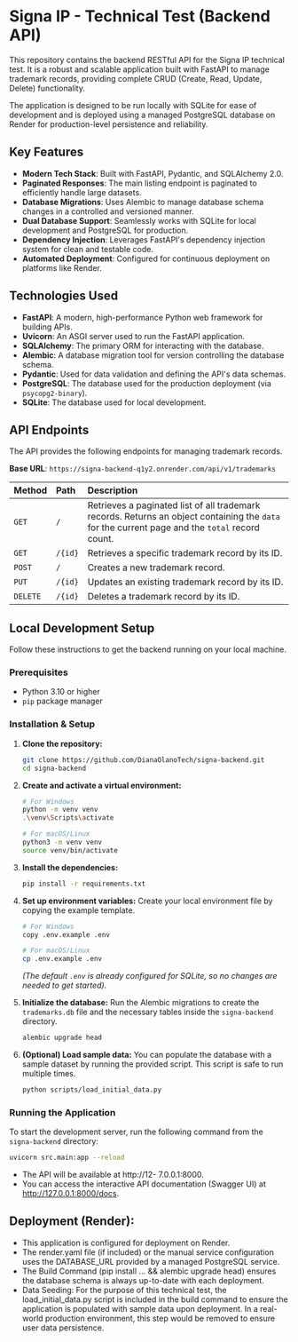 # Signa IP - Technical Test (Backend API)

This repository contains the backend RESTful API for the Signa IP technical test. It is a robust and scalable application built with FastAPI to manage trademark records, providing complete CRUD (Create, Read, Update, Delete) functionality.

The application is designed to be run locally with SQLite for ease of development and is deployed using a managed PostgreSQL database on Render for production-level persistence and reliability.

## Key Features

- **Modern Tech Stack**: Built with FastAPI, Pydantic, and SQLAlchemy 2.0.
- **Paginated Responses**: The main listing endpoint is paginated to efficiently handle large datasets.
- **Database Migrations**: Uses Alembic to manage database schema changes in a controlled and versioned manner.
- **Dual Database Support**: Seamlessly works with SQLite for local development and PostgreSQL for production.
- **Dependency Injection**: Leverages FastAPI's dependency injection system for clean and testable code.
- **Automated Deployment**: Configured for continuous deployment on platforms like Render.

## Technologies Used

- **FastAPI**: A modern, high-performance Python web framework for building APIs.
- **Uvicorn**: An ASGI server used to run the FastAPI application.
- **SQLAlchemy**: The primary ORM for interacting with the database.
- **Alembic**: A database migration tool for version controlling the database schema.
- **Pydantic**: Used for data validation and defining the API's data schemas.
- **PostgreSQL**: The database used for the production deployment (via `psycopg2-binary`).
- **SQLite**: The database used for local development.

## API Endpoints

The API provides the following endpoints for managing trademark records.

**Base URL**: `https://signa-backend-q1y2.onrender.com/api/v1/trademarks`

| Method | Path | Description |
| :--- | :--- | :--- |
| `GET` | `/` | Retrieves a paginated list of all trademark records. Returns an object containing the `data` for the current page and the `total` record count. |
| `GET` | `/{id}` | Retrieves a specific trademark record by its ID. |
| `POST` | `/` | Creates a new trademark record. |
| `PUT` | `/{id}`| Updates an existing trademark record by its ID. |
| `DELETE`| `/{id}`| Deletes a trademark record by its ID. |

## Local Development Setup

Follow these instructions to get the backend running on your local machine.

### Prerequisites

- Python 3.10 or higher
- `pip` package manager

### Installation & Setup

1.  **Clone the repository:**
    ```bash
    git clone https://github.com/DianaOlanoTech/signa-backend.git
    cd signa-backend
    ```

2.  **Create and activate a virtual environment:**
    ```bash
    # For Windows
    python -m venv venv
    .\venv\Scripts\activate

    # For macOS/Linux
    python3 -m venv venv
    source venv/bin/activate
    ```

3.  **Install the dependencies:**
    ```bash
    pip install -r requirements.txt
    ```

4.  **Set up environment variables:**
    Create your local environment file by copying the example template.
    ```bash
    # For Windows
    copy .env.example .env

    # For macOS/Linux
    cp .env.example .env
    ```
    *(The default `.env` is already configured for SQLite, so no changes are needed to get started).*

5.  **Initialize the database:**
    Run the Alembic migrations to create the `trademarks.db` file and the necessary tables inside the `signa-backend` directory.
    ```bash
    alembic upgrade head
    ```

6.  **(Optional) Load sample data:**
    You can populate the database with a sample dataset by running the provided script. This script is safe to run multiple times.
    ```bash
    python scripts/load_initial_data.py
    ```

### Running the Application

To start the development server, run the following command from the `signa-backend` directory:

```bash
uvicorn src.main:app --reload
```

- The API will be available at http://12- 7.0.0.1:8000.
- You can access the interactive API documentation (Swagger UI) at http://127.0.0.1:8000/docs.

## Deployment (Render):
   - This application is configured for deployment on Render.
   - The render.yaml file (if included) or the manual service configuration uses the DATABASE_URL provided by a managed PostgreSQL service.
   - The Build Command (pip install ... && alembic upgrade head) ensures the database schema is always up-to-date with each deployment.
   - Data Seeding: For the purpose of this technical test, the load_initial_data.py script is included in the build command to ensure the application is populated with sample data upon
   deployment. In a real-world production environment, this step would be removed to ensure user data persistence.
